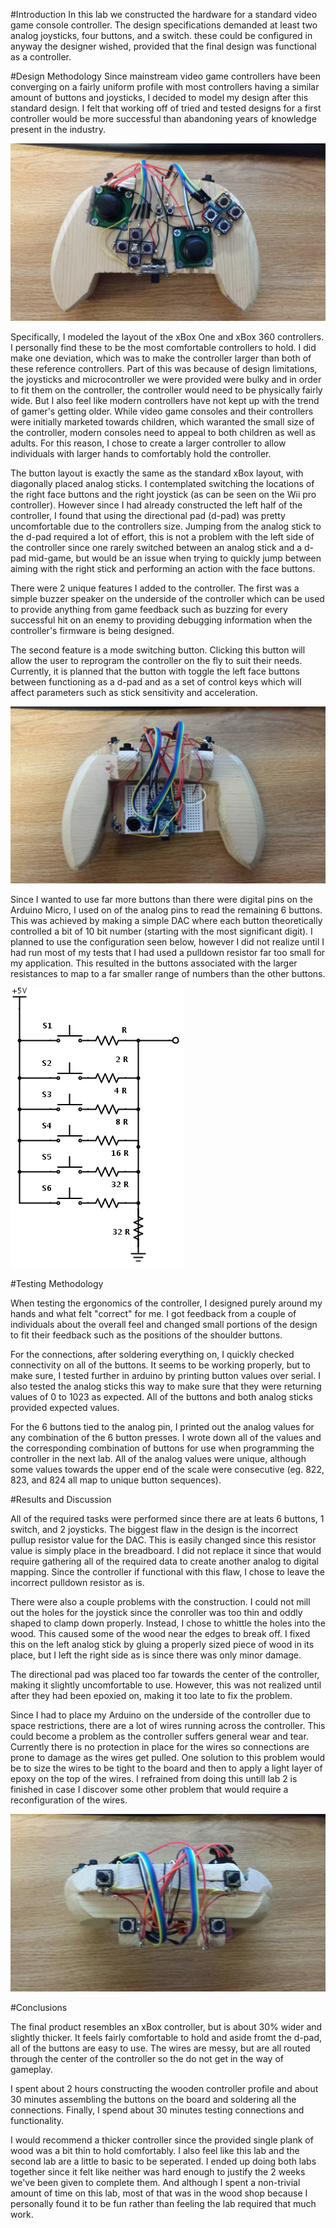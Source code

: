 #Introduction
In this lab we constructed the hardware for a standard video game console controller. The design specifications demanded at least two analog joysticks, four buttons, and a switch. these could be configured in anyway the designer wished, provided that the final design was functional as a controller.

#Design Methodology
Since mainstream video game controllers have been converging on a fairly uniform profile with most controllers having a similar amount of buttons and joysticks, I decided to model my design after this standard design. I felt that working off of tried and tested designs for a first controller would be more successful than abandoning years of knowledge present in the industry.

![](https://raw.githubusercontent.com/SKrupa/E190U-Lab1/master/20150201_164508.jpg)

Specifically, I modeled the layout of the xBox One and xBox 360 controllers. I personally find these to be the most comfortable controllers to hold. I did make one deviation, which was to make the controller larger than both of these reference controllers. Part of this was because of design limitations, the joysticks and microcontroller we were provided were bulky and in order to fit them on the controller, the controller would need to be physically fairly wide. But I also feel like modern controllers have not kept up with the trend of gamer's getting older. While video game consoles and their controllers were initially marketed towards children, which waranted the small size of the controller, modern consoles need to appeal to both children as well as adults. For this reason, I chose to create a larger controller to allow individuals with larger hands to comfortably hold the controller.



The button layout is exactly the same as the standard xBox layout, with diagonally placed analog sticks. I contemplated switching the locations of the right face buttons and the right joystick (as can be seen on the Wii pro controller). However since I had already constructed the left half of the controller, I found that using the directional pad (d-pad) was pretty uncomfortable due to the controllers size. Jumping from the analog stick to the d-pad required a lot of effort, this is not a problem with the left side of the controller since one rarely switched between an analog stick and a d-pad mid-game, but would be an issue when trying to quickly jump between aiming with the right stick and performing an action with the face buttons.

There were 2 unique features I added to the controller. The first was a simple buzzer speaker on the underside of the controller which can be used to provide anything from game feedback such as buzzing for every successful hit on an enemy to providing debugging information when the controller's firmware is being designed.

The second feature is a mode switching button. Clicking this button will allow the user to reprogram the controller on the fly to suit their needs. Currently, it is planned that the button with toggle the left face buttons between functioning as a d-pad and as a set of control keys which will affect parameters such as stick sensitivity and acceleration.

![](https://raw.githubusercontent.com/SKrupa/E190U-Lab1/master/20150201_164527.jpg)

Since I wanted to use far more buttons than there were digital pins on the Arduino Micro, I used on of the analog pins to read the remaining 6 buttons. This was achieved by making a simple DAC where each button theoretically controlled a bit of 10 bit number (starting with the most significant digit). I planned to use the configuration seen below, however I did not realize until I had run most of my tests that I had used a pulldown resistor far too small for my application. This resulted in the buttons associated with the larger resistances to map to a far smaller range of numbers than the other buttons.

![](https://raw.githubusercontent.com/SKrupa/E190U-Lab1/master/schemeit-project.png)



#Testing Methodology

When testing the ergonomics of the controller, I designed purely around my hands and what felt "correct" for me. I got feedback from a couple of individuals about the overall feel and changed small portions of the design to fit their feedback such as the positions of the shoulder buttons.

For the connections, after soldering everything on, I quickly checked connectivity on all of the buttons. It seems to be working properly, but to make sure, I tested further in arduino by printing button values over serial. I also tested the analog sticks this way to make sure that they were returning values of 0 to 1023 as expected. All of the buttons and both analog sticks provided expected values.

For the 6 buttons tied to the analog pin, I printed out the analog values for any combination of the 6 button presses. I wrote down all of the values and the corresponding combination of buttons for use when programming the controller in the next lab. All of the analog values were unique, although some values towards the upper end of the scale were consecutive (eg. 822, 823, and 824 all map to unique button sequences).

#Results and Discussion

All of the required tasks were performed since there are at leats 6 buttons, 1 switch, and 2 joysticks. The biggest flaw in the design is the incorrect pullup resistor value for the DAC. This is easily changed since this resistor value is simply place in the breadboard. I did not replace it since that would require gathering all of the required data to create another analog to digital mapping. Since the controller if functional with this flaw, I chose to leave the incorrect pulldown resistor as is.

There were also a couple problems with the construction. I could not mill out the holes for the joystick since the conroller was too thin and oddly shaped to clamp down properly. Instead, I chose to whittle the holes into the wood. This caused some of the wood near the edges to break off. I fixed this on the left analog stick by gluing a properly sized piece of wood in its place, but I left the right side as is since there was only minor damage.

The directional pad was placed too far towards the center of the controller, making it slightly uncomfortable to use. However, this was not realized until after they had been epoxied on, making it too late to fix the problem.

Since I had to place my Arduino on the underside of the controller due to space restrictions, there are a lot of wires running across the controller. This could become a problem as the controller suffers general wear and tear. Currently there is no protection in place for the wires so connections are prone to damage as the wires get pulled. One solution to this problem would be to size the wires to be tight to the board and then to apply a light layer of epoxy on the top of the wires. I refrained from doing this untill lab 2 is finished in case I discover some other problem that would require a reconfiguration of the wires.

![](https://raw.githubusercontent.com/SKrupa/E190U-Lab1/master/unnamed.jpg)

#Conclusions

The final product resembles an xBox controller, but is about 30% wider and slightly thicker. It feels fairly comfortable to hold and aside fromt the d-pad, all of the buttons are easy to use. The wires are messy, but are all routed through the center of the controller so the do not get in the way of gameplay.  

I spent about 2 hours constructing the wooden controller profile and about 30 minutes assembling the buttons on the board and soldering all the connections. Finally, I spend about 30 minutes testing connections and functionality.

I would recommend a thicker controller since the provided single plank of wood was a bit thin to hold comfortably. I also feel like this lab and the second lab are a little to basic to be seperated. I ended up doing both labs together since it felt like neither was hard enough to justify the 2 weeks we've been given to complete them. And although I spent a non-trivial amount of time on this lab, most of that was in the wood shop because I personally found it to be fun rather than feeling the lab required that much work.
